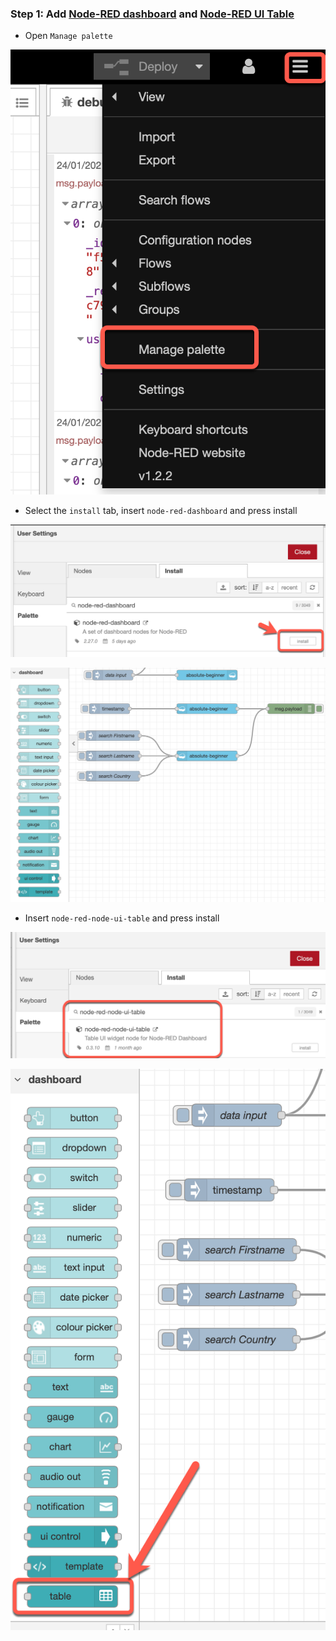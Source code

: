 ### Step 1: Add [Node-RED dashboard](https://flows.nodered.org/node/node-red-dashboard) and [Node-RED UI Table](https://flows.nodered.org/node/node-red-node-ui-table)

* Open `Manage palette`

![](../images/setup-ui-00.png)

* Select the `install` tab, insert `node-red-dashboard` and press install

![](../images/setup-ui-01.png)

![](../images/setup-ui-02.png)

* Insert `node-red-node-ui-table` and press install

![](../images/setup-ui-03.png)

![](../images/setup-ui-04.png)